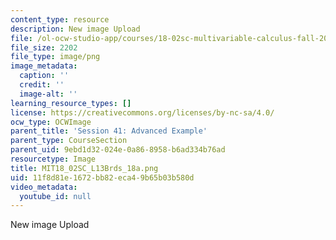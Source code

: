 ```yaml
---
content_type: resource
description: New image Upload
file: /ol-ocw-studio-app/courses/18-02sc-multivariable-calculus-fall-2010/11f8d81e1672bb82eca49b65b03b580d_MIT18_02SC_L13Brds_18a.png
file_size: 2202
file_type: image/png
image_metadata:
  caption: ''
  credit: ''
  image-alt: ''
learning_resource_types: []
license: https://creativecommons.org/licenses/by-nc-sa/4.0/
ocw_type: OCWImage
parent_title: 'Session 41: Advanced Example'
parent_type: CourseSection
parent_uid: 9ebd1d32-024e-0a86-8958-b6ad334b76ad
resourcetype: Image
title: MIT18_02SC_L13Brds_18a.png
uid: 11f8d81e-1672-bb82-eca4-9b65b03b580d
video_metadata:
  youtube_id: null
---
```

New image Upload